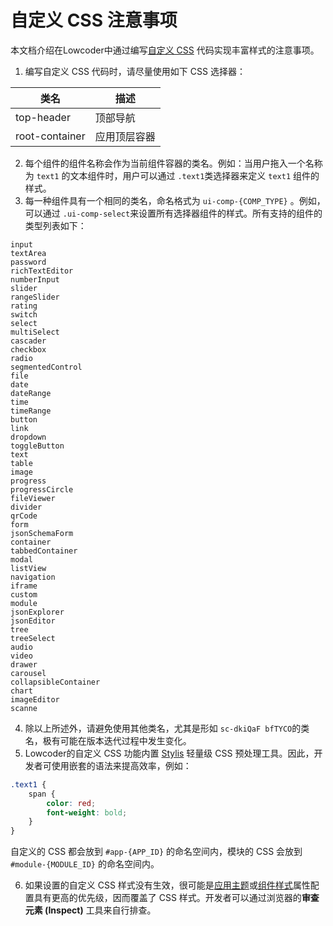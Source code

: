 # 自定义 CSS 注意事项

本文档介绍在Lowcoder中通过编写[自定义 CSS](https://majiang.co/docs/style#%E8%87%AA%E5%AE%9A%E4%B9%89css) 代码实现丰富样式的注意事项。

1. 编写自定义 CSS 代码时，请尽量使用如下 CSS 选择器：

|类名|描述|
| ----------------| --------------|
|top-header|顶部导航|
|root-container|应用顶层容器|

2. 每个组件的组件名称会作为当前组件容器的类名。例如：当用户拖入一个名称为 `text1`​ 的文本组件时，用户可以通过 `.text1`​ 类选择器来定义 `text1`​ 组件的样式。
3. 每一种组件具有一个相同的类名，命名格式为 `ui-comp-{COMP_TYPE}`​ 。例如，可以通过 `.ui-comp-select`​ 来设置所有选择器组件的样式。所有支持的组件的类型列表如下：

```plain
input
textArea
password
richTextEditor
numberInput
slider
rangeSlider
rating
switch
select
multiSelect
cascader
checkbox
radio
segmentedControl
file
date
dateRange
time
timeRange
button
link
dropdown
toggleButton
text
table
image
progress
progressCircle
fileViewer
divider
qrCode
form
jsonSchemaForm
container
tabbedContainer
modal
listView
navigation
iframe
custom
module
jsonExplorer
jsonEditor
tree
treeSelect
audio
video
drawer
carousel
collapsibleContainer
chart
imageEditor
scanne
```

4. 除以上所述外，请避免使用其他类名，尤其是形如 `sc-dkiQaF bfTYCO`​ 的类名，极有可能在版本迭代过程中发生变化。
5. Lowcoder的自定义 CSS 功能内置 [Stylis](https://stylis.js.org/) 轻量级 CSS 预处理工具。因此，开发者可使用嵌套的语法来提高效率，例如：

```scss
.text1 {
    span {
        color: red;
        font-weight: bold;
    }
}
```

自定义的 CSS 都会放到 `#app-{APP_ID}`​ 的命名空间内，模块的 CSS 会放到 `#module-{MODULE_ID}`​ 的命名空间内。

6. 如果设置的自定义 CSS 样式没有生效，很可能是[应用主题](https://majiang.co/docs/style#%E5%BA%94%E7%94%A8%E4%B8%BB%E9%A2%98)或[组件样式](https://majiang.co/docs/style#%E7%BB%84%E4%BB%B6%E6%A0%B7%E5%BC%8F)属性配置具有更高的优先级，因而覆盖了 CSS 样式。开发者可以通过浏览器的**审查元素 (Inspect)** 工具来自行排查。
